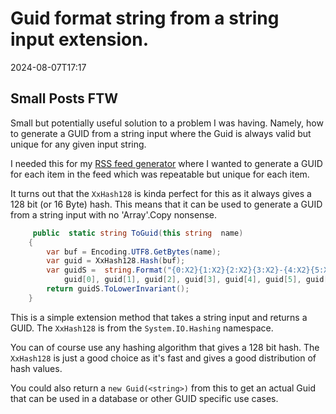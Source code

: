 ﻿# Guid format string from a string input extension.

<!--category-- C# -->
<datetime class="hidden">2024-08-07T17:17</datetime>

## Small Posts FTW
Small but potentially useful solution to a problem I was having. Namely, how to generate a GUID from a string input where the Guid is always valid but unique for any given input string.

I needed this for my [RSS feed generator](/blog/addinganrssfilewithaspnetcore) where I wanted to generate a GUID for each item in the feed which was repeatable but unique for each item.

It turns out that the `XxHash128` is kinda perfect for this as it always gives a 128 bit (or 16 Byte) hash. This means that it can be used to generate a GUID from a string input with no 'Array'.Copy nonsense. 

```csharp
     public  static string ToGuid(this string  name)
    {
        var buf = Encoding.UTF8.GetBytes(name);
        var guid = XxHash128.Hash(buf);
        var guidS =  string.Format("{0:X2}{1:X2}{2:X2}{3:X2}-{4:X2}{5:X2}-{6:X2}{7:X2}-{8:X2}{9:X2}-{10:X2}{11:X2}{12:X2}{13:X2}{14:X2}{15:X2}", 
            guid[0], guid[1], guid[2], guid[3], guid[4], guid[5], guid[6], guid[7], guid[8], guid[9], guid[10], guid[11], guid[12], guid[13], guid[14], guid[15]);
        return guidS.ToLowerInvariant();
    }
```

This is a simple extension method that takes a string input and returns a GUID. The `XxHash128` is from the `System.IO.Hashing` namespace.

You can of course use any hashing algorithm that gives a 128 bit hash. The `XxHash128` is just a good choice as it's fast and gives a good distribution of hash values.

You could also return a `new Guid(<string>)` from this to get an actual Guid that can be used in a database or other GUID specific use cases.